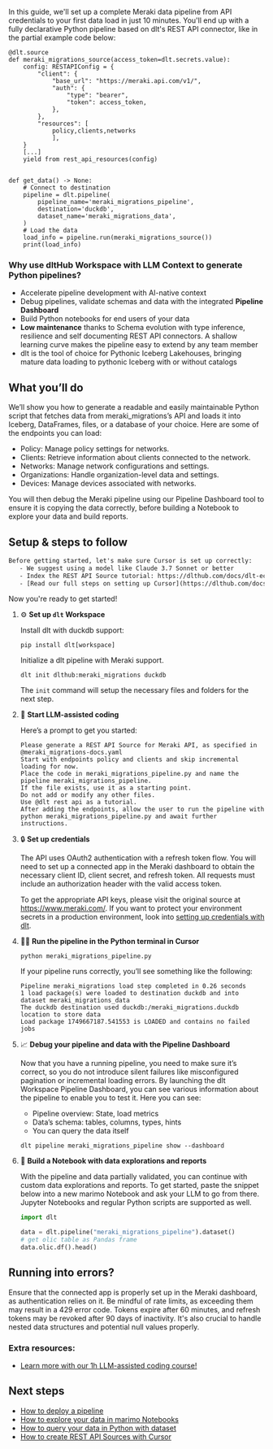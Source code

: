 In this guide, we'll set up a complete Meraki data pipeline from API credentials to your first data load in just 10 minutes. You'll end up with a fully declarative Python pipeline based on dlt's REST API connector, like in the partial example code below:

```python-outcome
@dlt.source
def meraki_migrations_source(access_token=dlt.secrets.value):
    config: RESTAPIConfig = {
        "client": {
            "base_url": "https://meraki.api.com/v1/",
            "auth": {
                "type": "bearer",
                "token": access_token,
            },
        },
        "resources": [
            policy,clients,networks
            ],
    }
    [...]
    yield from rest_api_resources(config)


def get_data() -> None:
    # Connect to destination
    pipeline = dlt.pipeline(
        pipeline_name='meraki_migrations_pipeline',
        destination='duckdb',
        dataset_name='meraki_migrations_data', 
    )
    # Load the data
    load_info = pipeline.run(meraki_migrations_source())
    print(load_info) 
```

### Why use dltHub Workspace with LLM Context to generate Python pipelines?

- Accelerate pipeline development with AI-native context
- Debug pipelines, validate schemas and data with the integrated **Pipeline Dashboard**
- Build Python notebooks for end users of your data
- **Low maintenance** thanks to Schema evolution with type inference, resilience and self documenting REST API connectors. A shallow learning curve makes the pipeline easy to extend by any team member
- dlt is the tool of choice for Pythonic Iceberg Lakehouses, bringing mature data loading to pythonic Iceberg with or without catalogs

## What you’ll do

We’ll show you how to generate a readable and easily maintainable Python script that fetches data from meraki_migrations’s API and loads it into Iceberg, DataFrames, files, or a database of your choice. Here are some of the endpoints you can load:

- Policy: Manage policy settings for networks.
- Clients: Retrieve information about clients connected to the network.
- Networks: Manage network configurations and settings.
- Organizations: Handle organization-level data and settings.
- Devices: Manage devices associated with networks.

You will then debug the Meraki pipeline using our Pipeline Dashboard tool to ensure it is copying the data correctly, before building a Notebook to explore your data and build reports.

## Setup & steps to follow

```default
Before getting started, let's make sure Cursor is set up correctly:
   - We suggest using a model like Claude 3.7 Sonnet or better
   - Index the REST API Source tutorial: https://dlthub.com/docs/dlt-ecosystem/verified-sources/rest_api/ and add it to context as **@dlt rest api**
   - [Read our full steps on setting up Cursor](https://dlthub.com/docs/dlt-ecosystem/llm-tooling/cursor-restapi#23-configuring-cursor-with-documentation)
```

Now you're ready to get started!

1. ⚙️ **Set up `dlt` Workspace**
    
    Install dlt with duckdb support:
    ```shell
    pip install dlt[workspace]
    ```

    Initialize a dlt pipeline with Meraki support.
    ```shell
    dlt init dlthub:meraki_migrations duckdb
    ```

    The `init` command will setup the necessary files and folders for the next step.
    
2. 🤠 **Start LLM-assisted coding**
    
    Here’s a prompt to get you started:
    
    ```prompt
    Please generate a REST API Source for Meraki API, as specified in @meraki_migrations-docs.yaml 
    Start with endpoints policy and clients and skip incremental loading for now. 
    Place the code in meraki_migrations_pipeline.py and name the pipeline meraki_migrations_pipeline. 
    If the file exists, use it as a starting point. 
    Do not add or modify any other files. 
    Use @dlt rest api as a tutorial. 
    After adding the endpoints, allow the user to run the pipeline with python meraki_migrations_pipeline.py and await further instructions.
    ```

    
3. 🔒 **Set up credentials** 
    
    The API uses OAuth2 authentication with a refresh token flow. You will need to set up a connected app in the Meraki dashboard to obtain the necessary client ID, client secret, and refresh token. All requests must include an authorization header with the valid access token.
    
    To get the appropriate API keys, please visit the original source at https://www.meraki.com/.
    If you want to protect your environment secrets in a production environment, look into [setting up credentials with dlt](https://dlthub.com/docs/walkthroughs/add_credentials).
    
4. 🏃‍♀️ **Run the pipeline in the Python terminal in Cursor**
    
    ```shell
    python meraki_migrations_pipeline.py
    ```
    
    If your pipeline runs correctly, you’ll see something like the following:
    
    ```shell
    Pipeline meraki_migrations load step completed in 0.26 seconds
    1 load package(s) were loaded to destination duckdb and into dataset meraki_migrations_data
    The duckdb destination used duckdb:/meraki_migrations.duckdb location to store data
    Load package 1749667187.541553 is LOADED and contains no failed jobs
    ```
    
5. 📈 **Debug your pipeline and data with the Pipeline Dashboard**

    Now that you have a running pipeline, you need to make sure it’s correct, so you do not introduce silent failures like misconfigured pagination or incremental loading errors. By launching the dlt Workspace Pipeline Dashboard, you can see various information about the pipeline to enable you to test it. Here you can see:
    - Pipeline overview: State, load metrics
    - Data’s schema: tables, columns, types, hints
    - You can query the data itself
    
    ```shell
    dlt pipeline meraki_migrations_pipeline show --dashboard
    ```
    
6. 🐍 **Build a Notebook with data explorations and reports**

    With the pipeline and data partially validated, you can continue with custom data explorations and reports. To get started, paste the snippet below into a new marimo Notebook and ask your LLM to go from there. Jupyter Notebooks and regular Python scripts are supported as well.

    
    ```python
    import dlt

   data = dlt.pipeline("meraki_migrations_pipeline").dataset()
   # get olic table as Pandas frame
   data.olic.df().head()
    ```

## Running into errors?

Ensure that the connected app is properly set up in the Meraki dashboard, as authentication relies on it. Be mindful of rate limits, as exceeding them may result in a 429 error code. Tokens expire after 60 minutes, and refresh tokens may be revoked after 90 days of inactivity. It's also crucial to handle nested data structures and potential null values properly.

### Extra resources:

- [Learn more with our 1h LLM-assisted coding course!](https://www.youtube.com/watch?v=GGid70rnJuM)

## Next steps

- [How to deploy a pipeline](https://dlthub.com/docs/walkthroughs/deploy-a-pipeline)
- [How to explore your data in marimo Notebooks](https://dlthub.com/docs/general-usage/dataset-access/marimo)
- [How to query your data in Python with dataset](https://dlthub.com/docs/general-usage/dataset-access/dataset)
- [How to create REST API Sources with Cursor](https://dlthub.com/docs/dlt-ecosystem/llm-tooling/cursor-restapi)